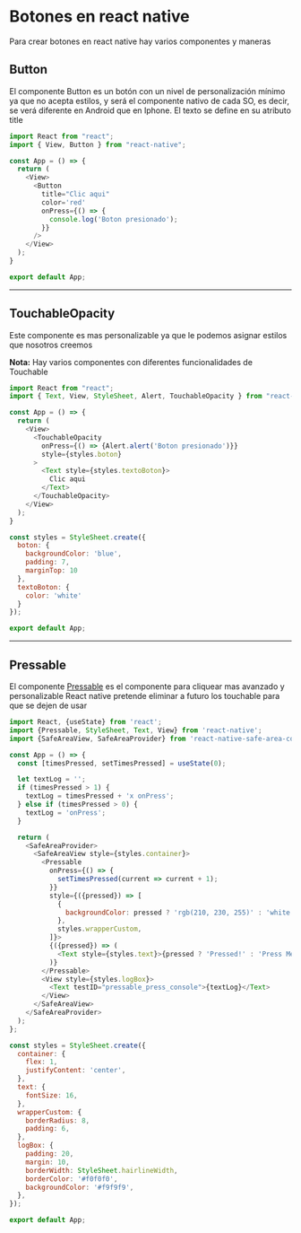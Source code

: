 # Botones en react native

Para crear botones en react native hay varios componentes y maneras

## Button

El componente Button es un botón con un nivel de personalización mínimo ya que no acepta estilos, y será el componente nativo de cada SO, es decir, se verá diferente en Android que en Iphone.
El texto se define en su atributo title

```js
import React from "react";
import { View, Button } from "react-native";

const App = () => {
  return (
    <View>
      <Button
        title="Clic aqui"
        color='red'
        onPress={() => {
          console.log('Boton presionado');
        }}
      />
    </View>
  );
}

export default App;
```

---

## TouchableOpacity

Este componente es mas personalizable ya que le podemos asignar estilos que nosotros creemos 

**Nota:** Hay varios componentes con diferentes funcionalidades de Touchable

```js
import React from "react";
import { Text, View, StyleSheet, Alert, TouchableOpacity } from "react-native";

const App = () => {
  return (
    <View>
      <TouchableOpacity
        onPress={() => {Alert.alert('Boton presionado')}}
        style={styles.boton}
      >
        <Text style={styles.textoBoton}>
          Clic aqui
        </Text>
      </TouchableOpacity>
    </View>
  );
}

const styles = StyleSheet.create({
  boton: {
    backgroundColor: 'blue',
    padding: 7,
    marginTop: 10
  },
  textoBoton: {
    color: 'white'
  }
});

export default App;
```

---

## Pressable

El componente [Pressable](https://reactnative.dev/docs/pressable) es el componente para cliquear mas avanzado y personalizable 
React native pretende eliminar a futuro los touchable para que se dejen de usar 

```js
import React, {useState} from 'react';
import {Pressable, StyleSheet, Text, View} from 'react-native';
import {SafeAreaView, SafeAreaProvider} from 'react-native-safe-area-context';

const App = () => {
  const [timesPressed, setTimesPressed] = useState(0);

  let textLog = '';
  if (timesPressed > 1) {
    textLog = timesPressed + 'x onPress';
  } else if (timesPressed > 0) {
    textLog = 'onPress';
  }

  return (
    <SafeAreaProvider>
      <SafeAreaView style={styles.container}>
        <Pressable
          onPress={() => {
            setTimesPressed(current => current + 1);
          }}
          style={({pressed}) => [
            {
              backgroundColor: pressed ? 'rgb(210, 230, 255)' : 'white',
            },
            styles.wrapperCustom,
          ]}>
          {({pressed}) => (
            <Text style={styles.text}>{pressed ? 'Pressed!' : 'Press Me'}</Text>
          )}
        </Pressable>
        <View style={styles.logBox}>
          <Text testID="pressable_press_console">{textLog}</Text>
        </View>
      </SafeAreaView>
    </SafeAreaProvider>
  );
};

const styles = StyleSheet.create({
  container: {
    flex: 1,
    justifyContent: 'center',
  },
  text: {
    fontSize: 16,
  },
  wrapperCustom: {
    borderRadius: 8,
    padding: 6,
  },
  logBox: {
    padding: 20,
    margin: 10,
    borderWidth: StyleSheet.hairlineWidth,
    borderColor: '#f0f0f0',
    backgroundColor: '#f9f9f9',
  },
});

export default App;
```